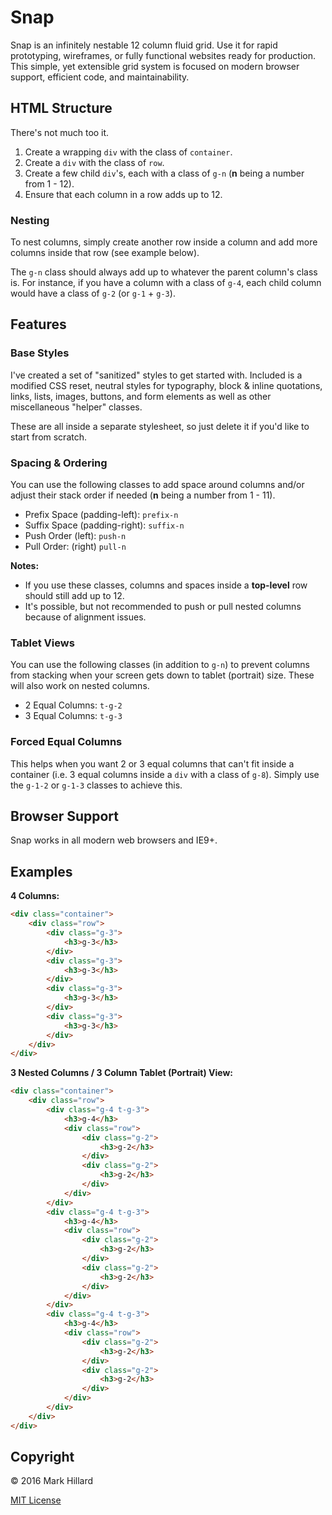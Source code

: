 # Snap

Snap is an infinitely nestable 12 column fluid grid. Use it for rapid prototyping, wireframes, or fully functional websites ready for production. This simple, yet extensible grid system is focused on modern browser support, efficient code, and maintainability.

## HTML Structure

There's not much too it.

1. Create a wrapping `div` with the class of `container`.
2. Create a `div` with the class of `row`.
3. Create a few child `div`'s, each with a class of `g-n` (**n** being a number from 1 - 12).
4. Ensure that each column in a row adds up to 12.

### Nesting

To nest columns, simply create another row inside a column and add more columns inside that row (see example below).

The `g-n` class should always add up to whatever the parent column's class is. For instance, if you have a column with a class of `g-4`, each child column would have a class of `g-2` (or `g-1` + `g-3`).

## Features

### Base Styles

I've created a set of "sanitized" styles to get started with. Included is a modified CSS reset, neutral styles for typography, block &amp; inline quotations, links, lists, images, buttons, and form elements as well as other miscellaneous "helper" classes.

These are all inside a separate stylesheet, so just delete it if you'd like to start from scratch.

### Spacing &amp; Ordering

You can use the following classes to add space around columns and/or adjust their stack order if needed (**n** being a number from 1 - 11).

- Prefix Space (padding-left): `prefix-n`
- Suffix Space (padding-right): `suffix-n`
- Push Order (left): `push-n`
- Pull Order: (right) `pull-n`

**Notes:**

- If you use these classes, columns and spaces inside a **top-level** row should still add up to 12.
- It's possible, but not recommended to push or pull nested columns because of alignment issues.

### Tablet Views

You can use the following classes (in addition to `g-n`) to prevent columns from stacking when your screen gets down to tablet (portrait) size. These will also work on nested columns.

- 2 Equal Columns: `t-g-2`
- 3 Equal Columns: `t-g-3`

### Forced Equal Columns

This helps when you want 2 or 3 equal columns that can't fit inside a container (i.e. 3 equal columns inside a `div` with a class of `g-8`). Simply use the `g-1-2` or `g-1-3` classes to achieve this.

## Browser Support

Snap works in all modern web browsers and IE9+.

## Examples

**4 Columns:**
```html
<div class="container">
    <div class="row">
        <div class="g-3">
            <h3>g-3</h3>
        </div>
        <div class="g-3">
            <h3>g-3</h3>
        </div>
        <div class="g-3">
            <h3>g-3</h3>
        </div>
        <div class="g-3">
            <h3>g-3</h3>
        </div>
    </div>
</div>
```

**3 Nested Columns / 3 Column Tablet (Portrait) View:**
```html
<div class="container">
    <div class="row">
        <div class="g-4 t-g-3">
            <h3>g-4</h3>
            <div class="row">
                <div class="g-2">
                    <h3>g-2</h3>
                </div>
                <div class="g-2">
                    <h3>g-2</h3>
                </div>
            </div>
        </div>
        <div class="g-4 t-g-3">
            <h3>g-4</h3>
            <div class="row">
                <div class="g-2">
                    <h3>g-2</h3>
                </div>
                <div class="g-2">
                    <h3>g-2</h3>
                </div>
            </div>
        </div>
        <div class="g-4 t-g-3">
            <h3>g-4</h3>
            <div class="row">
                <div class="g-2">
                    <h3>g-2</h3>
                </div>
                <div class="g-2">
                    <h3>g-2</h3>
                </div>
            </div>
        </div>
    </div>
</div>
```

## Copyright

&copy; 2016 Mark Hillard

[MIT License](LICENSE.md)
